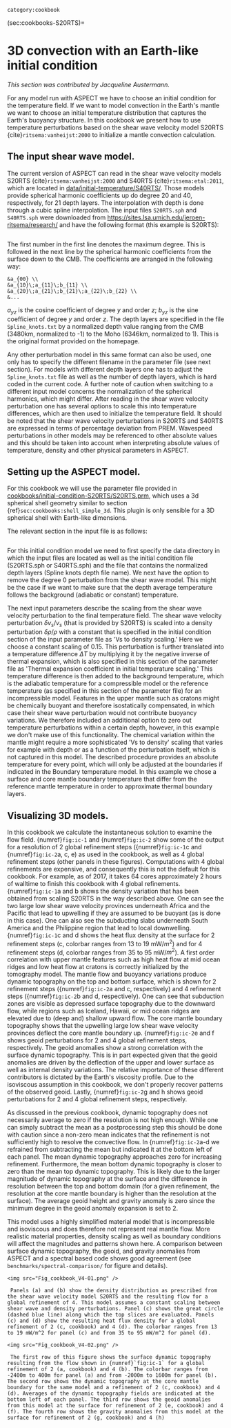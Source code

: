 ```{tags}
category:cookbook
```

(sec:cookbooks-S20RTS)=
# 3D convection with an Earth-like initial condition

*This section was contributed by Jacqueline Austermann.*

For any model run with ASPECT we have to choose an initial condition for the
temperature field. If we want to model convection in the Earth's mantle
we want to choose an initial temperature distribution that captures the
Earth's buoyancy structure. In this cookbook we present how to use
temperature perturbations based on the shear wave velocity model S20RTS
{cite}`ritsema:vanheijst:2000` to initialize a mantle convection calculation.

## The input shear wave model.

The current version of ASPECT can read in the shear wave velocity models S20RTS
{cite}`ritsema:vanheijst:2000` and S40RTS {cite}`ritsema:etal:2011`, which are located
in [data/initial-temperature/S40RTS/](https://github.com/geodynamics/aspect/tree/main/data/initial-temperature/S40RTS). Those models provide spherical
harmonic coefficients up do degree 20 and 40, respectively, for 21 depth
layers. The interpolation with depth is done through a cubic spline
interpolation. The input files `S20RTS.sph` and `S40RTS.sph` were downloaded
from <https://sites.lsa.umich.edu/jeroen-ritsema/research/> and have the
following format (this example is S20RTS):

```{literalinclude} S20RTS.input.sph
```

The first number in the first line denotes the maximum degree. This is
followed in the next line by the spherical harmonic coefficients from the
surface down to the CMB. The coefficients are arranged in the following way:
```{math}
&a_{00} \\
&a_{10}\;a_{11}\;b_{11} \\
&a_{20}\;a_{21}\;b_{21}\;a_{22}\;b_{22} \\
&...
```
$a_{yz}$ is the cosine coefficient of degree $y$ and order $z$; $b_{yz}$ is
the sine coefficient of degree $y$ and order $z$. The depth layers are
specified in the file `Spline_knots.txt` by a normalized depth value ranging
from the CMB (3480km, normalized to -1) to the Moho (6346km, normalized to 1).
This is the original format provided on the homepage.

Any other perturbation model in this same format can also be used, one only
has to specify the different filename in the parameter file (see next
section). For models with different depth layers one has to adjust the
`Spline_knots.txt` file as well as the number of depth layers, which is hard
coded in the current code. A further note of caution when switching to a
different input model concerns the normalization of the spherical harmonics,
which might differ. After reading in the shear wave velocity perturbation one
has several options to scale this into temperature differences, which are then
used to initialize the temperature field. It should be noted that the shear
wave velocity perturbations in S20RTS and S40RTS are expressed in terms of
percentage deviation from PREM. Wavespeed perturbations in other models may be
referenced to other absolute values and this should be taken into account when
interpreting absolute values of temperature, density and other physical
parameters in ASPECT.

## Setting up the ASPECT model.

For this cookbook we will use the parameter file provided in
[cookbooks/initial-condition-S20RTS/S20RTS.prm](https://www.github.com/geodynamics/aspect/blob/main/cookbooks/initial-condition-S20RTS/S20RTS.prm), which uses a 3d spherical
shell geometry similar to section {ref}`sec:cookbooks:shell_simple_3d`. This plugin is
only sensible for a 3D spherical shell with Earth-like dimensions.

The relevant section in the input file is as follows:

```{literalinclude} S20RTS.part.prm
```

For this initial condition model we need to first specify the data directory
in which the input files are located as well as the initial condition file
(S20RTS.sph or S40RTS.sph) and the file that contains the normalized depth
layers (Spline knots depth file name). We next have the option to remove the
degree 0 perturbation from the shear wave model. This might be the case if we
want to make sure that the depth average temperature follows the background
(adiabatic or constant) temperature.

The next input parameters describe the scaling from the shear wave velocity
perturbation to the final temperature field. The shear wave velocity
perturbation $\delta v_s / v_s$ (that is provided by S20RTS) is scaled into a
density perturbation $\delta \rho / \rho$ with a constant that is specified in
the initial condition section of the input parameter file as 'Vs to
density scaling.' Here we choose a constant scaling of 0.15. This
perturbation is further translated into a temperature difference $\Delta T$ by
multiplying it by the negative inverse of thermal expansion, which is also
specified in this section of the parameter file as 'Thermal expansion
coefficient in initial temperature scaling.' This temperature difference
is then added to the background temperature, which is the adiabatic
temperature for a compressible model or the reference temperature (as
specified in this section of the parameter file) for an incompressible model.
Features in the upper mantle such as cratons might be chemically buoyant and
therefore isostatically compensated, in which case their shear wave
perturbation would not contribute buoyancy variations. We therefore included
an additional option to zero out temperature perturbations within a certain
depth, however, in this example we don't make use of this functionality.
The chemical variation within the mantle might require a more sophisticated
'Vs to density' scaling that varies for example with depth or as a
function of the perturbation itself, which is not captured in this model. The
described procedure provides an absolute temperature for every point, which
will only be adjusted at the boundaries if indicated in the Boundary
temperature model. In this example we chose a surface and core mantle boundary
temperature that differ from the reference mantle temperature in order to
approximate thermal boundary layers.

## Visualizing 3D models.

In this cookbook we calculate the instantaneous solution to examine the flow
field. {numref}`fig:ic-1` and {numref}`fig:ic-2` show some of the output for a resolution
of 2 global refinement steps ({numref}`fig:ic-1`c and {numref}`fig:ic-2`a, c, e) as used in the
cookbook, as well as 4 global refinement steps (other panels in these
figures). Computations with 4 global refinements are expensive, and
consequently this is not the default for this cookbook. For example, as of
2017, it takes 64 cores approximately 2 hours of walltime to finish this
cookbook with 4 global refinements. {numref}`fig:ic-1`a and b shows the density
variation that has been obtained from scaling S20RTS in the way described
above. One can see the two large low shear wave velocity provinces underneath
Africa and the Pacific that lead to upwelling if they are assumed to be
buoyant (as is done in this case). One can also see the subducting slabs
underneath South America and the Philippine region that lead to local
downwelling. {numref}`fig:ic-1`c and d shows the heat flux density at the
surface for 2 refinement steps (c, colorbar ranges from 13 to 19 mW/$m^2$) and
for 4 refinement steps (d, colorbar ranges from 35 to 95 mW/$m^2$). A first
order correlation with upper mantle features such as high heat flow at mid
ocean ridges and low heat flow at cratons is correctly initialized by the
tomography model. The mantle flow and buoyancy variations produce dynamic
topography on the top and bottom surface, which is shown for 2 refinement
steps ({numref}`fig:ic-2`a and c, respectively) and 4 refinement steps ({numref}`fig:ic-2`b and d,
respectively). One can see that subduction zones are visible as depressed
surface topography due to the downward flow, while regions such as Iceland,
Hawaii, or mid ocean ridges are elevated due to (deep and) shallow upward
flow. The core mantle boundary topography shows that the upwelling large low
shear wave velocity provinces deflect the core mantle boundary up.
{numref}`fig:ic-2`e and f shows geoid perturbations for 2 and 4 global
refinement steps, respectively. The geoid anomalies show a strong correlation
with the surface dynamic topography. This is in part expected given that the
geoid anomalies are driven by the deflection of the upper and lower surface as
well as internal density variations. The relative importance of these
different contributors is dictated by the Earth's viscosity profile. Due
to the isoviscous assumption in this cookbook, we don't properly recover
patterns of the observed geoid. Lastly, {numref}`fig:ic-2`g and h shows geoid
perturbations for 2 and 4 global refinement steps, respectively.

As discussed in the previous cookbook, dynamic topography does not necessarily
average to zero if the resolution is not high enough. While one can simply
subtract the mean as a postprocessing step this should be done with caution
since a non-zero mean indicates that the refinement is not sufficiently high
to resolve the convective flow. In {numref}`fig:ic-2`a-d we refrained from
subtracting the mean but indicated it at the bottom left of each panel. The
mean dynamic topography approaches zero for increasing refinement.
Furthermore, the mean bottom dynamic topography is closer to zero than the
mean top dynamic topography. This is likely due to the larger magnitude of
dynamic topography at the surface and the difference in resolution between the
top and bottom domain (for a given refinement, the resolution at the core
mantle boundary is higher than the resolution at the surface). The average
geoid height and gravity anomaly is zero since the minimum degree in the geoid
anomaly expansion is set to 2.

This model uses a highly simplified material model that is incompressible and
isoviscous and does therefore not represent real mantle flow. More realistic
material properties, density scaling as well as boundary conditions will
affect the magnitudes and patterns shown here. A comparison between surface
dynamic topography, the geoid, and gravity anomalies from ASPECT and a
spectral based code shows good agreement (see
`benchmarks/spectral-comparison/` for figure and details).

```{figure-md} fig:ic-1
<img src="Fig_cookbook_V4-01.png" />

 Panels (a) and (b) show the density distribution as prescribed from the shear wave velocity model S20RTS and the resulting flow for a global refinement of 4. This model assumes a constant scaling between shear wave and density perturbations. Panel (c) shows the great circle (dashed blue line) along which the top slices are evaluated. Panels (c) and (d) show the resulting heat flux density for a global refinement of 2 (c, cookbook) and 4 (d). The colorbar ranges from 13 to 19 mW/m^2 for panel (c) and from 35 to 95 mW/m^2 for panel (d).
```

```{figure-md} fig:ic-2
<img src="Fig_cookbook_V4-02.png" />

 The first row of this figure shows the surface dynamic topography resulting from the flow shown in {numref}`fig:ic-1` for a global refinement of 2 (a, cookbook) and 4 (b). The colorbar ranges from -2400m to 400m for panel (a) and from -2000m to 1600m for panel (b). The second row shows the dynamic topography at the core mantle boundary for the same model and a refinement of 2 (c, cookbook) and 4 (d). Averages of the dynamic topography fields are indicated at the bottom left of each panel. The third row shows the geoid anomalies from this model at the surface for refinement of 2 (e, cookbook) and 4 (f). The fourth row shows the gravity anomalies from this model at the surface for refinement of 2 (g, cookbook) and 4 (h)
```
